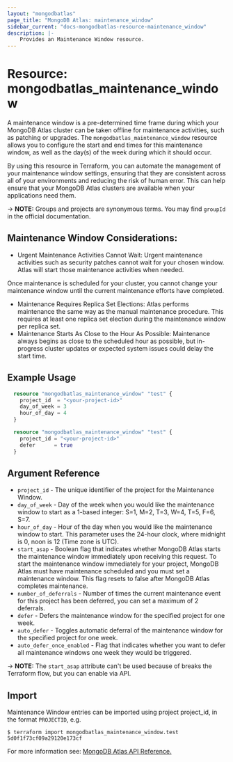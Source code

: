 ```yaml
---
layout: "mongodbatlas"
page_title: "MongoDB Atlas: maintenance_window"
sidebar_current: "docs-mongodbatlas-resource-maintenance_window"
description: |-
    Provides an Maintenance Window resource.
---
```


# Resource: mongodbatlas_maintenance_window

A maintenance window is a pre-determined time frame during which your MongoDB Atlas cluster can be taken offline for maintenance activities, such as patching or upgrades. The `mongodbatlas_maintenance_window` resource allows you to configure the start and end times for this maintenance window, as well as the day(s) of the week during which it should occur.

By using this resource in Terraform, you can automate the management of your maintenance window settings, ensuring that they are consistent across all of your environments and reducing the risk of human error. This can help ensure that your MongoDB Atlas clusters are available when your applications need them.

-> **NOTE:** Groups and projects are synonymous terms. You may find `groupId` in the official documentation.

## Maintenance Window Considerations:
- Urgent Maintenance Activities Cannot Wait: Urgent maintenance activities such as security patches cannot wait for your chosen window. Atlas will start those maintenance activities when needed.

Once maintenance is scheduled for your cluster, you cannot change your maintenance window until the current maintenance efforts have completed.
- Maintenance Requires Replica Set Elections: Atlas performs maintenance the same way as the manual maintenance procedure. This requires at least one replica set election during the maintenance window per replica set.
- Maintenance Starts As Close to the Hour As Possible: Maintenance always begins as close to the scheduled hour as possible, but in-progress cluster updates or expected system issues could delay the start time.


## Example Usage

```terraform
  resource "mongodbatlas_maintenance_window" "test" {
    project_id  = "<your-project-id>"
    day_of_week = 3
    hour_of_day = 4
  }

```

```terraform
  resource "mongodbatlas_maintenance_window" "test" {
    project_id = "<your-project-id>"
    defer      = true
  }
```

## Argument Reference

* `project_id` - The unique identifier of the project for the Maintenance Window.
* `day_of_week` - Day of the week when you would like the maintenance window to start as a 1-based integer: S=1, M=2, T=3, W=4, T=5, F=6, S=7.
* `hour_of_day` - Hour of the day when you would like the maintenance window to start. This parameter uses the 24-hour clock, where midnight is 0, noon is 12 (Time zone is UTC).
* `start_asap` - Boolean flag that indicates whether MongoDB Atlas starts the maintenance window immediately upon receiving this request. To start the maintenance window immediately for your project, MongoDB Atlas must have maintenance scheduled and you must set a maintenance window. This flag resets to false after MongoDB Atlas completes maintenance.
* `number_of_deferrals` - Number of times the current maintenance event for this project has been deferred, you can set a maximum of 2 deferrals.
* `defer` - Defers the maintenance window for the specified project for one week.
* `auto_defer` - Toggles automatic deferral of the maintenance window for the specified project for one week.
* `auto_defer_once_enabled` - Flag that indicates whether you want to defer all maintenance windows one week they would be triggered.

-> **NOTE:** The `start_asap` attribute can't be used because of breaks the Terraform flow, but you can enable via API.

## Import

Maintenance Window entries can be imported using project project_id, in the format `PROJECTID`, e.g.

```
$ terraform import mongodbatlas_maintenance_window.test 5d0f1f73cf09a29120e173cf
```

For more information see: [MongoDB Atlas API Reference.](https://docs.atlas.mongodb.com/reference/api/maintenance-windows/)
